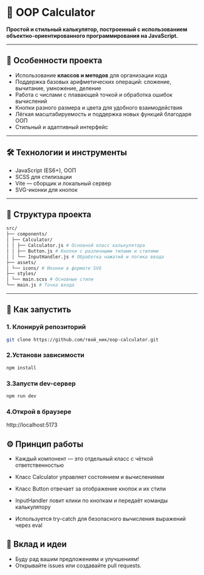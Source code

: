 # 🧮 OOP Calculator

**Простой и стильный калькулятор, построенный с использованием объектно-ориентированного программирования на JavaScript.**

---

## 🚀 Особенности проекта

- Использование **классов и методов** для организации кода
- Поддержка базовых арифметических операций: сложение, вычитание, умножение, деление
- Работа с числами с плавающей точкой и обработка ошибок вычислений
- Кнопки разного размера и цвета для удобного взаимодействия
- Лёгкая масштабируемость и поддержка новых функций благодаря ООП
- Стильный и адаптивный интерфейс

---

## 🛠️ Технологии и инструменты

- JavaScript (ES6+), ООП
- SCSS для стилизации
- Vite — сборщик и локальный сервер
- SVG-иконки для кнопок

---

## 🧱 Структура проекта

```bash
src/
├── components/
│ ├── Calculator/
│ │ ├── Calculator.js # Основной класс калькулятора
│ │ ├── Button.js # Кнопки с различными типами и стилями
│ │ └── InputHandler.js # Обработка нажатий и логика ввода
├── assets/
│ └── icons/ # Иконки в формате SVG
├── styles/
│ └── main.scss # Основные стили
└── main.js # Точка входа
```

---

## 🎯 Как запустить

### 1. Клонируй репозиторий

```bash
git clone https://github.com/твой_ник/oop-calculator.git
```

### 2.Установи зависимости

```bash
npm install
```

### 3.Запусти dev-сервер

```bash
npm run dev
```

### 4.Открой в браузере

http://localhost:5173

## ⚙️ Принцип работы

- Каждый компонент — это отдельный класс с чёткой ответственностью

- Класс Calculator управляет состоянием и вычислениями

- Класс Button отвечает за отображение кнопок и их стили

- InputHandler ловит клики по кнопкам и передаёт команды калькулятору

- Используется try-catch для безопасного вычисления выражений через eval

## 🙌 Вклад и идеи

- Буду рад вашим предложениям и улучшениям!
- Открывайте issues или создавайте pull requests.
